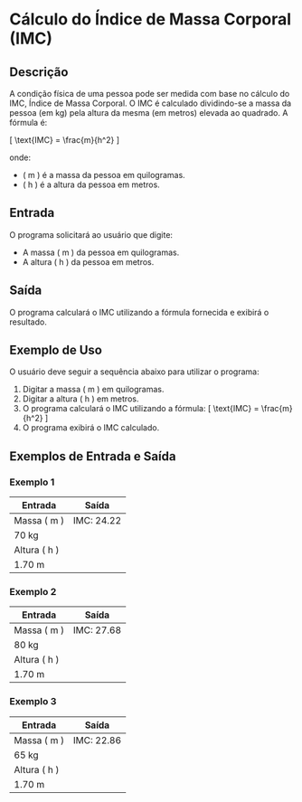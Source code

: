 # Cálculo do Índice de Massa Corporal (IMC)

## Descrição

A condição física de uma pessoa pode ser medida com base no cálculo do IMC, Índice de Massa Corporal. O IMC é calculado dividindo-se a massa da pessoa (em kg) pela altura da mesma (em metros) elevada ao quadrado. A fórmula é:

\[ \text{IMC} = \frac{m}{h^2} \]

onde:
- \( m \) é a massa da pessoa em quilogramas.
- \( h \) é a altura da pessoa em metros.

## Entrada

O programa solicitará ao usuário que digite:
- A massa \( m \) da pessoa em quilogramas.
- A altura \( h \) da pessoa em metros.

## Saída

O programa calculará o IMC utilizando a fórmula fornecida e exibirá o resultado.

## Exemplo de Uso

O usuário deve seguir a sequência abaixo para utilizar o programa:

1. Digitar a massa \( m \) em quilogramas.
2. Digitar a altura \( h \) em metros.
3. O programa calculará o IMC utilizando a fórmula:
   \[ \text{IMC} = \frac{m}{h^2} \]
4. O programa exibirá o IMC calculado.

## Exemplos de Entrada e Saída

### Exemplo 1

| Entrada         | Saída        |
|-----------------|--------------|
| Massa \( m \)   | IMC: 24.22   |
| 70 kg           |              |
| Altura \( h \)  |              |
| 1.70 m          |              |

### Exemplo 2

| Entrada         | Saída        |
|-----------------|--------------|
| Massa \( m \)   | IMC: 27.68   |
| 80 kg           |              |
| Altura \( h \)  |              |
| 1.70 m          |              |

### Exemplo 3

| Entrada         | Saída        |
|-----------------|--------------|
| Massa \( m \)   | IMC: 22.86   |
| 65 kg           |              |
| Altura \( h \)  |              |
| 1.70 m          |              |
